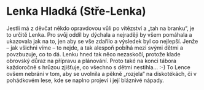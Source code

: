 
# Lenka Hladká (Stře-Lenka)

Jestli má z děvčat někdo opravdovou vůli po vítězství a „tah na branku“, je to určitě Lenka. Pro svůj oddíl by dýchala a nejraději by všem pomáhala a ukazovala jak na to, jen aby se vše zdařilo a výsledek byl co nejlepší. Jenže – jak všichni víme – to nejde, a tak alespoň pobíhá mezi svými dětmi a povzbuzuje, co to dá. Lenku hned tak něco nezaskočí, protože klade obrovský důraz na přípravu a plánování. Proto také na konci tábora každoročně s hrůzou zjišťuje, co všechno s dětmi nestihla… :-) To Lence ovšem nebrání v tom, aby se uvolnila a pěkně „rozjela“ na diskotékách, či v pohádkovém lese, kde se naplno projeví i její bláznivé nápady.
